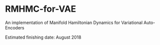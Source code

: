 # RMHMC-for-VAE
An implementation of Manifold Hamiltonian Dynamics for Variational Auto-Encoders

Estimated finishing date: August 2018
